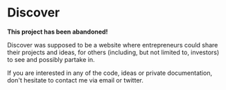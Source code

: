 # Discover

**This project has been abandoned!**

Discover was supposed to be a website where entrepreneurs could share their projects and ideas, for others (including, but not limited to, investors) to see and possibly partake in.

If you are interested in any of the code, ideas or private documentation, don't hesitate to contact me via email or twitter.

